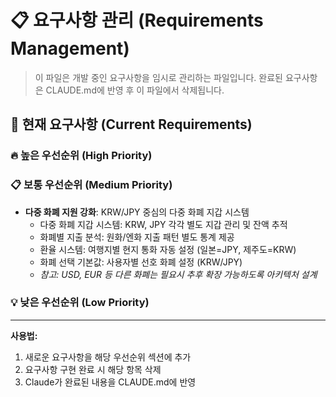 # 📋 요구사항 관리 (Requirements Management)

> 이 파일은 개발 중인 요구사항을 임시로 관리하는 파일입니다.
> 완료된 요구사항은 CLAUDE.md에 반영 후 이 파일에서 삭제됩니다.

## 📌 현재 요구사항 (Current Requirements)

### 🔥 높은 우선순위 (High Priority)
<!-- 긴급하게 처리해야 할 요구사항들 -->

### 📋 보통 우선순위 (Medium Priority)
<!-- 일반적인 기능 개선 및 추가 요구사항들 -->
- **다중 화폐 지원 강화**: KRW/JPY 중심의 다중 화폐 지갑 시스템
  - 다중 화폐 지갑 시스템: KRW, JPY 각각 별도 지갑 관리 및 잔액 추적
  - 화폐별 지출 분석: 원화/엔화 지출 패턴 별도 통계 제공
  - 환율 시스템: 여행지별 현지 통화 자동 설정 (일본=JPY, 제주도=KRW)
  - 화폐 선택 기본값: 사용자별 선호 화폐 설정 (KRW/JPY)
  - *참고: USD, EUR 등 다른 화폐는 필요시 추후 확장 가능하도록 아키텍처 설계*

### 💡 낮은 우선순위 (Low Priority)
<!-- 나중에 고려해볼 수 있는 요구사항들 -->

---
**사용법:**
1. 새로운 요구사항을 해당 우선순위 섹션에 추가
2. 요구사항 구현 완료 시 해당 항목 삭제
3. Claude가 완료된 내용을 CLAUDE.md에 반영